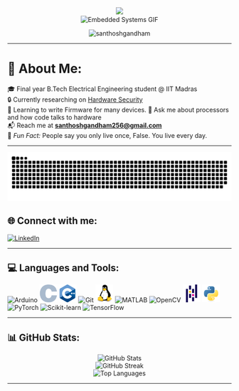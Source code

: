 <div align="center">
  <img src="https://readme-typing-svg.herokuapp.com?font=Fira+Code&size=32&duration=3000&pause=1000&center=true&vCenter=true&width=435&lines=Hi+👋,+I'm+Santhosh;Embedded+Engineer" />
</div>

<div align="center">
  <img src="https://camo.githubusercontent.com/74313be7cf82d8353f79c37c75f39a4999a96d9451379663b5e60ce65200639d/68747470733a2f2f692e726564642e69742f316431317338323064676d39312e676966" width="400" alt="Embedded Systems GIF">
</div>

<p align="center">
  <img src="https://komarev.com/ghpvc/?username=santhoshgandham&label=Profile%20views&color=0e75b6&style=flat" alt="santhoshgandham" />
</p>

---

# 💫 About Me:
🎓 Final year B.Tech Electrical Engineering student @ IIT Madras  
🔒 Currently researching on [Hardware Security](https://www.notion.so/iisc-20bb45a6266180dbb6c9e350d7ff1026)  
🔧 Learning to write Firmware for many devices.
🧠 Ask me about processors and how code talks to hardware  
📬 Reach me at **santhoshgandham256@gmail.com**  
🎯 *Fun Fact:* People say you only live once, False. You live every day. 

---

<p align="center">
  <img src="https://github.com/Platane/snk/raw/output/github-contribution-grid-snake.svg" alt="snake gif" />
</p>

## 🌐 Connect with me:
[![LinkedIn](https://img.shields.io/badge/LinkedIn-blue?style=for-the-badge&logo=linkedin&logoColor=white)](https://www.linkedin.com/in/santhosh-gandham-5a3447285/)

---

## 💻 Languages and Tools:
<p align="left"> 
  <img src="https://cdn.worldvectorlogo.com/logos/arduino-1.svg" width="40" height="40" alt="Arduino"/>
  <img src="https://raw.githubusercontent.com/devicons/devicon/master/icons/c/c-original.svg" width="40" height="40" alt="C"/>
  <img src="https://raw.githubusercontent.com/devicons/devicon/master/icons/cplusplus/cplusplus-original.svg" width="40" height="40" alt="C++"/>
  <img src="https://www.vectorlogo.zone/logos/git-scm/git-scm-icon.svg" width="40" height="40" alt="Git"/>
  <img src="https://raw.githubusercontent.com/devicons/devicon/master/icons/linux/linux-original.svg" width="40" height="40" alt="Linux"/>
  <img src="https://upload.wikimedia.org/wikipedia/commons/2/21/Matlab_Logo.png" width="40" height="40" alt="MATLAB"/>
  <img src="https://www.vectorlogo.zone/logos/opencv/opencv-icon.svg" width="40" height="40" alt="OpenCV"/>
  <img src="https://raw.githubusercontent.com/devicons/devicon/2ae2a900d2f041da66e950e4d48052658d850630/icons/pandas/pandas-original.svg" width="40" height="40" alt="Pandas"/>
  <img src="https://raw.githubusercontent.com/devicons/devicon/master/icons/python/python-original.svg" width="40" height="40" alt="Python"/>
  <img src="https://www.vectorlogo.zone/logos/pytorch/pytorch-icon.svg" width="40" height="40" alt="PyTorch"/>
  <img src="https://upload.wikimedia.org/wikipedia/commons/0/05/Scikit_learn_logo_small.svg" width="40" height="40" alt="Scikit-learn"/>
  <img src="https://www.vectorlogo.zone/logos/tensorflow/tensorflow-icon.svg" width="40" height="40" alt="TensorFlow"/>
</p>

---

## 📊 GitHub Stats:
<div align="center">
  <img src="https://github-readme-stats.vercel.app/api?username=santhoshgandham&show_icons=true&theme=dark&hide_border=false" alt="GitHub Stats"/>
  <br/>
  <img src="https://github-readme-streak-stats.herokuapp.com/?user=santhoshgandham&theme=dark&hide_border=false" alt="GitHub Streak"/>
  <br/>
  <img src="https://github-readme-stats.vercel.app/api/top-langs/?username=santhoshgandham&layout=compact&theme=dark&hide_border=false" alt="Top Languages"/>
</div>

---
